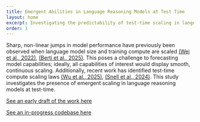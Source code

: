 ```yaml
---
title: Emergent Abilities in Language Reasoning Models at Test Time
layout: home
excerpt: Investigating the predictability of test-time scaling in language models (MScR thesis)
order: 1
---
```


Sharp, non-linear jumps in model performance have previously been observed when language model size and training compute are scaled [(Wei et al., 2022)](https://arxiv.org/abs/2206.07682), [(Berti et al., 2025)](https://arxiv.org/abs/2503.05788). This poses a challenge to forecasting model capabilities; ideally, all capabilities of interest would display smooth, continuous scaling. Additionally, recent work has identified test-time compute scaling laws [(Wu et al., 2025)](https://arxiv.org/abs/2408.00724), [(Snell et al., 2024)](https://arxiv.org/abs/2408.03314). This study investigates the presence of emergent scaling in language reasoning models at test-time.

[See an early draft of the work here](/assets/docs/summary_emergent_test_time_scaling.pdf)

[See an in-progress codebase here](https://github.com/IyngkarranKumar/test_time_emergent_scaling/tree/clean_public_branch)